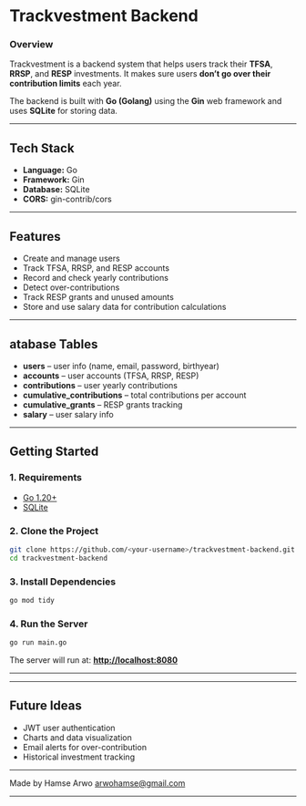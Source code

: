 

#  Trackvestment Backend

### Overview

Trackvestment is a backend system that helps users track their **TFSA**, **RRSP**, and **RESP** investments.
It makes sure users **don’t go over their contribution limits** each year.

The backend is built with **Go (Golang)** using the **Gin** web framework and uses **SQLite** for storing data.

---

## Tech Stack

* **Language:** Go
* **Framework:** Gin
* **Database:** SQLite
* **CORS:** gin-contrib/cors

---

## Features

* Create and manage users
* Track TFSA, RRSP, and RESP accounts
* Record and check yearly contributions
* Detect over-contributions
* Track RESP grants and unused amounts
* Store and use salary data for contribution calculations

---



## atabase Tables

* **users** – user info (name, email, password, birthyear)
* **accounts** – user accounts (TFSA, RRSP, RESP)
* **contributions** – user yearly contributions
* **cumulative_contributions** – total contributions per account
* **cumulative_grants** – RESP grants tracking
* **salary** – user salary info

---

## Getting Started

### 1. Requirements

* [Go 1.20+](https://go.dev/dl/)
* [SQLite](https://www.sqlite.org/download.html)

### 2. Clone the Project

```bash
git clone https://github.com/<your-username>/trackvestment-backend.git
cd trackvestment-backend
```

### 3. Install Dependencies

```bash
go mod tidy
```

### 4. Run the Server

```bash
go run main.go
```

The server will run at: **[http://localhost:8080](http://localhost:8080)**

---



---

## Future Ideas

* JWT user authentication
* Charts and data visualization
* Email alerts for over-contribution
* Historical investment tracking

---

Made by
Hamse Arwo
arwohamse@gmail.com

---
